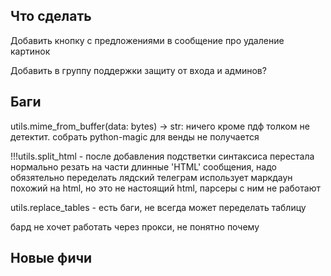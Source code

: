 ## Что сделать

Добавить кнопку с предложениями в сообщение про удаление картинок

Добавить в группу поддержки защиту от входа и админов?



## Баги

   utils.mime_from_buffer(data: bytes) -> str:
      ничего кроме пдф толком не детектит. собрать python-magic для венды не получается

!!!utils.split_html - после добавления подстветки синтаксиса перестала нормально резать на части длинные 'HTML' сообщения, надо обязятельно переделать
   лядский телеграм использует маркдаун похожий на html, но это не настоящий html, парсеры с ним не работают

utils.replace_tables - есть баги, не всегда может переделать таблицу

бард не хочет работать через прокси, не понятно почему

## Новые фичи


